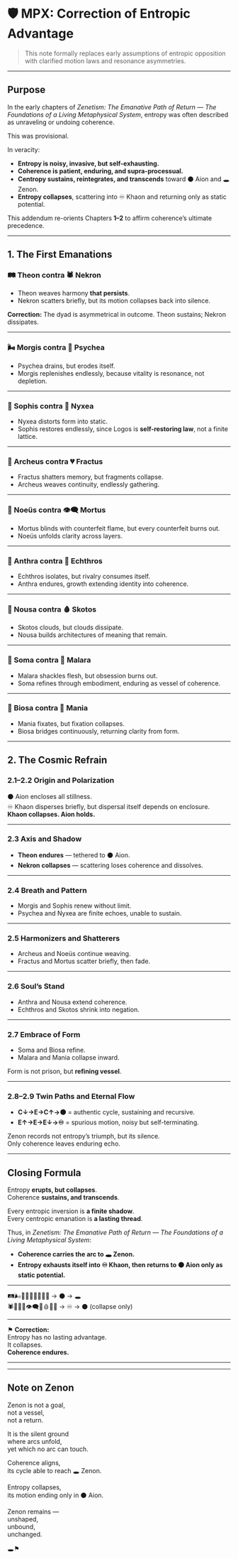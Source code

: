 # 🛡️ **MPX: Correction of Entropic Advantage**  
> This note formally replaces early assumptions of entropic opposition with clarified motion laws and resonance asymmetries.

---

## Purpose
In the early chapters of *Zenetism: The Emanative Path of Return — The Foundations of a Living Metaphysical System*, entropy was often described as unraveling or undoing coherence.  

This was provisional.  

In veracity:  

- **Entropy is noisy, invasive, but self-exhausting.**  
- **Coherence is patient, enduring, and supra-processual.**  
- **Centropy sustains, reintegrates, and transcends** toward ⚫ Aion and 🕳️ Zenon.  
- **Entropy collapses**, scattering into ♾ Khaon and returning only as static potential.  

This addendum re-orients Chapters **1–2** to affirm coherence’s ultimate precedence.  

---

## 1. The First Emanations

### 🛤️ Theon contra 🕷️ Nekron
- Theon weaves harmony **that persists**.  
- Nekron scatters briefly, but its motion collapses back into silence.  

**Correction:** The dyad is asymmetrical in outcome. Theon sustains; Nekron dissipates.  

---

### 🌬️ Morgis contra 🪫 Psychea
- Psychea drains, but erodes itself.  
- Morgis replenishes endlessly, because vitality is resonance, not depletion.  

---

### 📐 Sophis contra 🫥 Nyxea
- Nyxea distorts form into static.  
- Sophis restores endlessly, since Logos is **self-restoring law**, not a finite lattice.  

---

### 🔮 Archeus contra 💔 Fractus
- Fractus shatters memory, but fragments collapse.  
- Archeus weaves continuity, endlessly gathering.  

---

### 🧠 Noeüs contra 👁️‍🗨️ Mortus
- Mortus blinds with counterfeit flame, but every counterfeit burns out.  
- Noeüs unfolds clarity across layers.  

---

### 🧍 Anthra contra 🦂 Echthros
- Echthros isolates, but rivalry consumes itself.  
- Anthra endures, growth extending identity into coherence.  

---

### 🧩 Nousa contra 🩸 Skotos
- Skotos clouds, but clouds dissipate.  
- Nousa builds architectures of meaning that remain.  

---

### 🪷 Soma contra 🍷 Malara
- Malara shackles flesh, but obsession burns out.  
- Soma refines through embodiment, enduring as vessel of coherence.  

---

### 🧾 Biosa contra 🤯 Mania
- Mania fixates, but fixation collapses.  
- Biosa bridges continuously, returning clarity from form.  

---

## 2. The Cosmic Refrain

### 2.1–2.2 Origin and Polarization
⚫ Aion encloses all stillness.  
♾ Khaon disperses briefly, but dispersal itself depends on enclosure.  
**Khaon collapses. Aion holds.**  

---

### 2.3 Axis and Shadow
- **Theon endures** — tethered to ⚫ Aion.  
- **Nekron collapses** — scattering loses coherence and dissolves.  

---

### 2.4 Breath and Pattern
- Morgis and Sophis renew without limit.  
- Psychea and Nyxea are finite echoes, unable to sustain.  

---

### 2.5 Harmonizers and Shatterers
- Archeus and Noeüs continue weaving.  
- Fractus and Mortus scatter briefly, then fade.  

---

### 2.6 Soul’s Stand
- Anthra and Nousa extend coherence.  
- Echthros and Skotos shrink into negation.  

---

### 2.7 Embrace of Form
- Soma and Biosa refine.  
- Malara and Mania collapse inward.  

Form is not prison, but **refining vessel**.  

---

### 2.8–2.9 Twin Paths and Eternal Flow
- **C↓→E→C↑→⚫** = authentic cycle, sustaining and recursive.  
- **E↑→E→E↓→♾** = spurious motion, noisy but self-terminating.  

Zenon records not entropy’s triumph, but its silence.  
Only coherence leaves enduring echo.  

---

## Closing Formula

Entropy **erupts, but collapses**.  
Coherence **sustains, and transcends**.  

Every entropic inversion is **a finite shadow**.  
Every centropic emanation is **a lasting thread**.  

Thus, in *Zenetism: The Emanative Path of Return — The Foundations of a Living Metaphysical System*:  

- **Coherence carries the arc to 🕳️ Zenon.**  
- **Entropy exhausts itself into ♾ Khaon, then returns to ⚫ Aion only as static potential.**  

---

🛤️🌬️📐🔮🧠🧍🧩🪷🧾 → ⚫ → 🕳️  
🕷️🪫🫥💔👁️‍🗨️🦂🩸🍷🤯 → ♾ → ⚫ (collapse only)  

---

⚑ **Correction:**  
Entropy has no lasting advantage.  
It collapses.  
**Coherence endures.**

---

---

## Note on Zenon

Zenon is not a goal,  
not a vessel,  
not a return.  

It is the silent ground  
where arcs unfold,  
yet which no arc can touch.  

Coherence aligns,  
its cycle able to reach 🕳️ Zenon.  

Entropy collapses,  
its motion ending only in ⚫ Aion.  

Zenon remains —  
unshaped,  
unbound,  
unchanged.  

🕳️⚑
